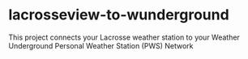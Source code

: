 # lacrosseview-to-wunderground
This project connects your Lacrosse weather station to your Weather Underground Personal Weather Station (PWS) Network

